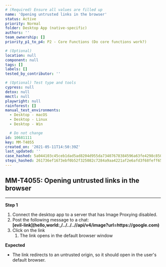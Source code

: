 ```yaml
---
# (Required) Ensure all values are filled up
name: 'Opening untrusted links in the browser'
status: Active
priority: Normal
folder: Desktop App (native-specific)
authors: ''
team_ownership: []
priority_p1_to_p4: P2 - Core Functions (Do core functions work?)

# (Optional)
location: null
component: null
tags: []
labels: []
tested_by_contributor: ''

# (Optional) Test type and tools
cypress: null
detox: null
mmctl: null
playwright: null
rainforest: []
manual_test_environments:
  - Desktop - macOS
  - Desktop - Linux
  - Desktop - Win

  # Do not change
id: 10681111
key: MM-T4055
created_on: '2021-05-11T14:50:39Z'
last_updated: ''
case_hashed: 5a044103c45ceb1dad5ad8204d955da73407678384596a63fe4298c8506d6661f9a27e8a73b0b15121f34a23328fb522
steps_hashed: 261736ef1673ebf0b52f325082c7284a9aa4221af2e6afd3f68feff65153ec3f363e8a3e03b6647107d1647c6a2fdc4e
---
```


<!-- (Auto-generated) Based on frontmatter's "key" and "name" -->

## MM-T4055: Opening untrusted links in the browser

---

**Step 1**

1. Connect the desktop app to a server that has Image Proxying disabled.
2. Post the following message to a chat:\
   **\[evil-link]\(hello,world:,/../../..//api/v4/image?url=https\://google.com)**
3. Click on the link
   1. The link opens in the default browser window

**Expected**

- The link redirects to an untrusted origin, so it should open in the user's default browser.
